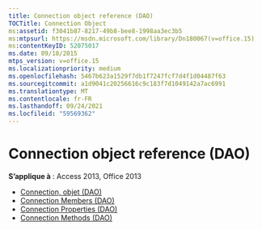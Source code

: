 ```yaml
---
title: Connection object reference (DAO)
TOCTitle: Connection Object
ms:assetid: f3041b87-8217-49b8-bee8-1998aa3ec3b5
ms:mtpsurl: https://msdn.microsoft.com/library/Dn180067(v=office.15)
ms:contentKeyID: 52075017
ms.date: 09/18/2015
mtps_version: v=office.15
ms.localizationpriority: medium
ms.openlocfilehash: 5467b623a1529f7db1f7247fcf7d4f1d04487f63
ms.sourcegitcommit: a1d9041c20256616c9c183f7d1049142a7ac6991
ms.translationtype: MT
ms.contentlocale: fr-FR
ms.lasthandoff: 09/24/2021
ms.locfileid: "59569362"
---
```

# <a name="connection-object-reference-dao"></a>Connection object reference (DAO)

**S’applique à** : Access 2013, Office 2013

- [Connection, objet (DAO)](connection-object-dao.md)
- [Connection Members (DAO)](connection-members-dao.md)
- [Connection Properties (DAO)](connection-properties-dao.md)
- [Connection Methods (DAO)](connection-methods-dao.md)

